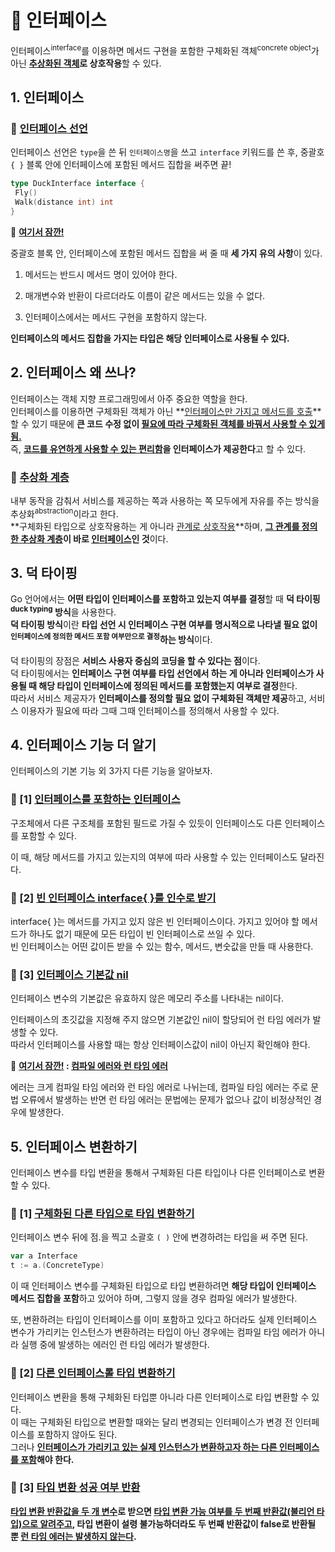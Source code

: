 # 💭 인터페이스 

<stong>인터페이스<sup>interface</sup></strong>를 이용하면 메서드 구현을 포함한 구체화된 객체<sup>concrete object</sup>가 아닌 **<u>추상화된 객체</u>로 상호작용**할 수 있다.

##  1. 인터페이스

### 📌 <u>인터페이스 선언</u>

인터페이스 선언은 `type`을 쓴 뒤 `인터페이스명`을 쓰고 `interface` 키워드를 쓴 후, 중괄호 `{ }` 블록 안에 인터페이스에 포함된 메서드 집합을 써주면 끝!        

   ```go
type DuckInterface interface {
	Fly()
	Walk(distance int) int
}
   ```    

<div class="notice--primary" markdown="1">
🌝 <strong><u>여기서 잠깐!</u></strong>       

중괄호 블록 안, 인터페이스에 포함된 메서드 집합을 써 줄 때 <strong>세 가지 유의 사항</strong>이 있다.      

1. 메서드는 반드시 메서드 명이 있어야 한다.   

2. 매개변수와 반환이 다르더라도 이름이 같은 메서드는 있을 수 없다.    

3. 인터페이스에서는 메서드 구현을 포함하지 않는다.                       
      
</div>

**인터페이스의 메서드 집합을 가지는 타입은 해당 인터페이스로 사용될 수 있다.**    


##  2. 인터페이스 왜 쓰나?

인터페이스는 객체 지향 프로그래밍에서 아주 중요한 역할을 한다.       
인터페이스를 이용하면 구체화된 객체가 아닌 **<u>인터페이스만 가지고 메서드를 호출</u>**할 수 있기 때문에 **큰 코드 수정 없이 <u>필요에 따라 구체화된 객체를 바꿔서 사용할 수 있게 됨.</u>**         
즉, **<u>코드를 유연하게 사용할 수 있는 편리함</u>을 인터페이스가 제공한다**고 할 수 있다.       

### 📌 <u>추상화 계층</u>

내부 동작을 감춰서 서비스를 제공하는 쪽과 사용하는 쪽 모두에게 자유를 주는 방식을 추상화<sup>abstraction</sup>이라고 한다.    
**구체화된 타입으로 상호작용하는 게 아니라 <u>관계로 상호작용</u>**하며, **<u>그 관계를 정의한 추상화 계층</u>이 바로 <u>인터페이스</u>인 것**이다.  
 

## 3. 덕 타이핑

Go 언어에서는 **어떤 타입이 인터페이스를 포함하고 있는지 여부를 결정**할 때 **덕 타이핑<sup>duck typing</sup> 방식**을 사용한다.      
**덕 타이핑 방식**이란 **타입 선언 시 인터페이스 구현 여부를 명시적으로 나타낼 필요 없이 <sup>인터페이스에 정의한 메서드 포함 여부만으로 결정</sup>하는 방식**이다.         

덕 타이핑의 장점은 **서비스 사용자 중심의 코딩을 할 수 있다는 점**이다.     
덕 타이핑에서는 **인터페이스 구현 여부를 타입 선언에서 하는 게 아니라 인터페이스가 사용될 때 해당 타입이 인터페이스에 정의된 메서드를 포함했는지 여부로 결정**한다.      
따라서 서비스 제공자가 **인터페이스를 정의할 필요 없이 구체화된 객체만 제공**하고, 서비스 이용자가 필요에 따라 그때 그때 인터페이스를 정의해서 사용할 수 있다.    


## 4. 인터페이스 기능 더 알기

인터페이스의 기본 기능 외 3가지 다른 기능을 알아보자.    

### 📌 [1] <u>인터페이스를 포함하는 인터페이스</u>

구조체에서 다른 구조체를 포함된 필드로 가질 수 있듯이 인터페이스도 다른 인터페이스를 포함할 수 있다.     

이 때, 해당 메서드를 가지고 있는지의 여부에 따라 사용할 수 있는 인터페이스도 달라진다.    

### 📌 [2] <u>빈 인터페이스 interface{ }를 인수로 받기</u>

interface{ }는 메서드를 가지고 있지 않은 빈 인터페이스이다. 가지고 있어야 할 메서드가 하나도 없기 때문에 모든 타입이 빈 인터페이스로 쓰일 수 있다.   
빈 인터페이스는 어떤 값이든 받을 수 있는 함수, 메서드, 변숫값을 만들 때 사용한다.        

### 📌 [3] <u>인터페이스 기본값 nil</u>

인터페이스 변수의 기본값은 유효하지 않은 메모리 주소를 나타내는 nil이다.    

인터페이스의 초깃값을 지정해 주지 않으면 기본값인 nil이 할당되어 런 타임 에러가 발생할 수 있다.         
따라서 인터페이스를 사용할 때는 항상 인터페이스값이 nil이 아닌지 확인해야 한다.     

<div class="notice--primary" markdown="1">
🌝 <strong><u>여기서 잠깐!</u> : <u>컴파일 에러와 런 타임 에러</u></strong>       

에러는 크게 컴파일 타임 에러와 런 타임 에러로 나뉘는데, 컴파일 타임 에러는 주로 문법 오류에서 발생하는 반면 런 타임 에러는 문법에는 문제가 없으나 값이 비정상적인 경우에 발생한다.                            
      
</div>


## 5. 인터페이스 변환하기

인터페이스 변수를 타입 변환을 통해서 구체화된 다른 타입이나 다른 인터페이스로 변환할 수 있다.        

### 📌 [1] <u>구체화된 다른 타입으로 타입 변환하기</u>

인터페이스 변수 뒤에 점.을 찍고 소괄호 `( )` 안에 변경하려는 타입을 써 주면 된다.       

   ```go
var a Interface
t := a.(ConcreteType)
   ```
이 때 인터페이스 변수를 구체화된 타입으로 타입 변환하려면 **해당 타입이 인터페이스 메서드 집합을 포함**하고 있어야 하며, 그렇지 않을 경우 컴파일 에러가 발생한다.    

또, 변환하려는 타입이 인터페이스를 이미 포함하고 있다고 하더라도 실제 인터페이스 변수가 가리키는 인스턴스가 변환하려는 타입이 아닌 경우에는 컴파일 타임 에러가 아니라 실행 중에 발생하는 에러인 런 타임 에러가 발생한다.      
### 📌 [2] <u>다른 인터페이스롤 타입 변환하기</u>

인터페이스 변환을 통해 구체화된 타입뿐 아니라 다른 인터페이스로 타입 변환할 수 있다.   
이 때는 구체화된 타입으로 변환할 때와는 달리 변경되는 인터페이스가 변경 전 인터페이스를 포함하지 않아도 된다.    
그러나 **<u>인터페이스가 가리키고 있는 실제 인스턴스가 변환하고자 하는 다른 인터페이스를 포함</u>해야 한다.**            

### 📌 [3] <u>타입 변환 성공 여부 반환</u>

**<u>타입 변환 반환값을 두 개 변수</u>로 받으면 <u>타입 변환 가능 여부를 두 번째 반환값(불리언 타입)으로 알려주고</u>, 타입 변환이 설령 불가능하더라도 두 번째 반환값이 false로 반환될 뿐 <u>런 타임 에러는 발생하지 않는다</u>.**        
